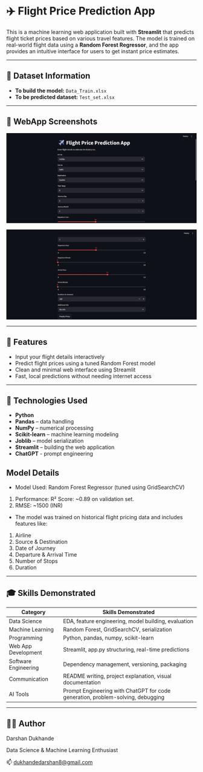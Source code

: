 # ✈️ Flight Price Prediction App

This is a machine learning web application built with **Streamlit** that predicts flight ticket prices based on various travel features. The model is trained on real-world flight data using a **Random Forest Regressor**, and the app provides an intuitive interface for users to get instant price estimates.

---

## 📃 Dataset Information

- **To build the model:** `Data_Train.xlsx`  
- **To be predicted dataset:** `Test_set.xlsx`  

---

## 📌 WebApp Screenshots

![App Screenshot 1](Ui_1.PNG)

![App Screenshot 2](Ui_2.PNG)

---

## 🚀 Features

- Input your flight details interactively
- Predict flight prices using a tuned Random Forest model
- Clean and minimal web interface using Streamlit
- Fast, local predictions without needing internet access 

---

## 🧠 Technologies Used

- **Python**
- **Pandas** – data handling
- **NumPy** – numerical processing
- **Scikit-learn** – machine learning modeling
- **Joblib** – model serialization
- **Streamlit** – building the web application
- **ChatGPT** - prompt engineering

## Model Details

- Model Used: Random Forest Regressor (tuned using GridSearchCV)
1) Performance: R² Score: ~0.89 on validation set.
2) RMSE: ~1500 (INR)
- The model was trained on historical flight pricing data and includes features like:
1) Airline
2) Source & Destination
3) Date of Journey
4) Departure & Arrival Time
5) Number of Stops
6) Duration
   
---
## 🎓 Skills Demonstrated

| Category             | Skills Demonstrated                                       |
| -------------------- | --------------------------------------------------------- |
| Data Science         | EDA, feature engineering, model building, evaluation      |
| Machine Learning     | Random Forest, GridSearchCV, serialization                |
| Programming          | Python, pandas, numpy, scikit-learn                       |
| Web App Development  | Streamlit, app.py structuring, real-time predictions      |
| Software Engineering | Dependency management, versioning, packaging              |
| Communication        | README writing, project explanation, visual documentation |
| AI Tools	           |Prompt Engineering with ChatGPT for code generation, problem-solving, debugging |

---

## 👨‍💻 Author
Darshan Dukhande

Data Science & Machine Learning Enthusiast

📫 dukhandedarshan8@gmail.com